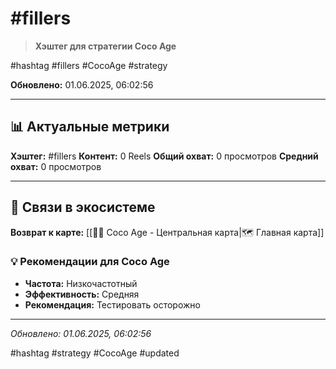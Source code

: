 # #fillers

> **Хэштег для стратегии Coco Age**

#hashtag #fillers #CocoAge #strategy

**Обновлено:** 01.06.2025, 06:02:56

---

## 📊 Актуальные метрики

**Хэштег:** #fillers
**Контент:** 0 Reels
**Общий охват:** 0 просмотров
**Средний охват:** 0 просмотров

---

## 🔗 Связи в экосистеме

**Возврат к карте:** [[🥥✨ Coco Age - Центральная карта|🗺️ Главная карта]]

### 💡 Рекомендации для Coco Age
- **Частота:** Низкочастотный
- **Эффективность:** Средняя
- **Рекомендация:** Тестировать осторожно

---

*Обновлено: 01.06.2025, 06:02:56*

#hashtag #strategy #CocoAge #updated